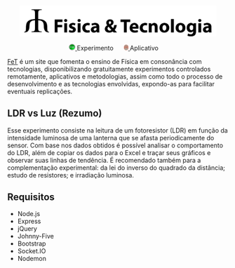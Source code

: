 <p align="center">
  <a href="https://sites.google.com/view/fisetec/" target="_blank" >
    <img alt="Fisica & Tecnologia" src="https://github.com/IMSFisica/LDRvsLuz/blob/master/public/img/MyLogo8.png" width="450" />
  </a>
</p>
<p align="center">
    <a href="https://sites.google.com/view/fisetec/material/experimenta%C3%A7%C3%A3o-remota/experimentos?authuser=0" target="_blank">
        <img alt="Experimento remoto" src="https://github.com/IMSFisica/LDRvsLuz/blob/master/public/img/start1.png" width="15">        
    </a> 
    Experimento &nbsp;&nbsp;&nbsp;&nbsp;
    <a href="https://play.google.com/store/apps/details?id=com.IzacPhysics.LDR" target="_blank">
        <img alt="APP" src="https://github.com/IMSFisica/LDRvsLuz/blob/master/public/img/LDR3.png"  width="10">        
    </a>
    Aplicativo &nbsp;&nbsp;&nbsp;&nbsp;
</p>

[FeT](https://sites.google.com/view/fisetec/) é um site que fomenta o ensino de 
Física em consonância com tecnologias, disponibilizando gratuitamente experimentos
controlados remotamente, aplicativos e metodologias, assim como todo o processo de
desenvolvimento e as tecnologias envolvidas, expondo-as para facilitar eventuais 
replicações.

## LDR vs Luz (Rezumo)

Esse experimento consiste na leitura de um fotoresistor (LDR) em função da intensidade 
luminosa de uma lanterna que se afasta periodicamente do sensor. Com base nos dados 
obtidos é possível analisar o comportamento do LDR, além de copiar os dados para o 
Excel e traçar seus gráficos e observar suas linhas de tendência.
É recomendado também para a complementação experimental: da lei do inverso do quadrado 
da distância; estudo de resistores; e irradiação luminosa.

## Requisitos

*	Node.js
*	Express
*	jQuery
*	Johnny-Five 
*	Bootstrap 
* Socket.IO
*	Nodemon 

